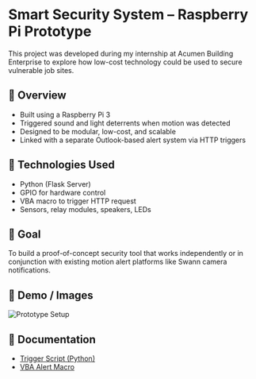 # Smart Security System – Raspberry Pi Prototype

This project was developed during my internship at Acumen Building Enterprise to explore how low-cost technology could be used to secure vulnerable job sites.

## 📌 Overview
- Built using a Raspberry Pi 3
- Triggered sound and light deterrents when motion was detected
- Designed to be modular, low-cost, and scalable
- Linked with a separate Outlook-based alert system via HTTP triggers

## 🔧 Technologies Used
- Python (Flask Server)
- GPIO for hardware control
- VBA macro to trigger HTTP request
- Sensors, relay modules, speakers, LEDs

## 🎯 Goal
To build a proof-of-concept security tool that works independently or in conjunction with existing motion alert platforms like Swann camera notifications.

## 📸 Demo / Images
![Prototype Setup](images/prototype.jpg)

## 📄 Documentation
- [Trigger Script (Python)](pi_code/trigger.py)
- [VBA Alert Macro](vba_macro/alert_trigger.bas)
